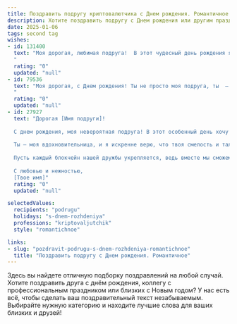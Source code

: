 ```yaml
---
title: Поздравить подругу криптовалютчика c Днем рождения. Романтичное
description: Хотите поздравить подругу c Днем рождения или другим праздником? Наш ИИ создаст незабываемое поздравление, а вы обязательно выделитесь среди других.  
date: 2025-01-06
tags: second tag
wishes:
- id: 131400
  text: "Моя дорогая, любимая подруга!  В этот чудесный день рождения я хочу пожелать тебе всего самого светлого и прекрасного. Пусть твоя жизнь, такая же яркая и многогранная, как мир криптовалют, будет наполнена счастьем, любовью и невероятными успехами.  Пусть каждый твой день сияет, словно драгоценный биткоин, а все твои мечты сбываются, словно волшебство майнинга.  Я безмерно рада, что судьба свела нас, и ценю нашу дружбу больше всех сокровищ мира. С днем рождения, моя любовь!
  "
  rating: "0"
  updated: "null"
- id: 79536
  text: "Моя дорогая, с Днем рождения! Ты не просто моя подруга, ты  — источник вдохновения и тепла в моей жизни.  И сегодня, в этот особенный день, я желаю тебе, чтобы твоя душа горела так же ярко, как и криптовалютный рынок, чтобы каждый день приносил новые яркие события и победы, а любовь и счастье всегда согревали твое сердце.
  "
  rating: "0"
  updated: "null"
- id: 27927
  text: "Дорогая [Имя подруги]!
  
  С днем рождения, моя невероятная подруга! В этот особенный день хочу пожелать тебе не только успехов в мире криптовалют, но и настоящей любви, которая будет согревать твою душу, как самые светлые цифры в кошельке. Пусть каждый день приносит тебе новые горизонты и поможет обрести гармонию между мечтами и реальностью.
  
  Ты — моя вдохновительница, и я искренне верю, что твоя смелость и таланты приведут тебя к великим вершинам! Пусть на каждом шагу судьба дарит тебе удачу, а в сердце царит тепло и романтика.
  
  Пусть каждый блокчейн нашей дружбы укрепляется, ведь вместе мы сможем преодолеть любые преграды. Желаю, чтобы твоя жизнь была яркой и многоцветной, как самые насыщенные криптограммы!
  
  С любовью и нежностью,
  [Твое имя]"
  rating: "0"
  updated: "null"

selectedValues:
  recipients: "podrugu"
  holidays: "s-dnem-rozhdeniya"
  professions: "kriptovaljutchik"
  style: "romantichnoe"

links:
- slug: "pozdravit-podrugu-s-dnem-rozhdeniya-romantichnoe"
  title: "Поздравить подругу c Днем рождения. Романтичное"
---
```


Здесь вы найдете отличную подборку поздравлений на любой случай.
Хотите поздравить друга с днём рождения, коллегу с профессиональным праздником или близких с Новым годом? У нас есть всё, чтобы сделать ваш поздравительный текст незабываемым. Выбирайте нужную категорию и находите лучшие слова для ваших близких и друзей!
